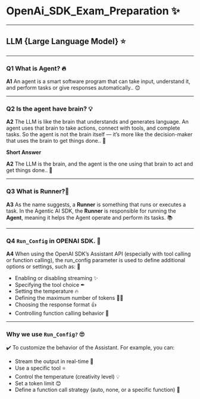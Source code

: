 # OpenAi_SDK_Exam_Preparation ✨
---
## **LLM {Large Language Model} ⭐**
---
### Q1 What is Agent? 🔥
**A1** An agent is a smart software program that can take input, understand it, and perform tasks or give responses automatically.. 😊

---
### Q2 Is the agent have brain? 💡
**A2** The LLM is like the brain that understands and generates language. An agent uses that brain to take actions, connect with tools, and complete tasks. So the agent is not the brain itself — it’s more like the decision-maker that uses the brain to get things done.. 🎯
<p><b>Short Answer</b></p>

**A2** The LLM is the brain, and the agent is the one using that brain to act and get things done.. 🎯

---
### Q3 What is Runner?💎
**A3** As the name suggests, a **Runner** is something that runs or executes a task. In the Agentic AI SDK, the **Runner** is responsible for running the **Agent**, meaning it helps the Agent operate and perform its tasks. 📚

---
### Q4 <code>Run_Config</code> in OPENAI SDK. 📕
**A4** When using the OpenAI SDK’s Assistant API (especially with tool calling or function calling), the run_config parameter is used to define additional options or settings, such as: 📖
- Enabling or disabling streaming ✨
- Specifying the tool choice ✒
- Setting the temperature 🔥
- Defining the maximum number of tokens ✍🏻
- Choosing the response format 👍
- Controlling function calling behavior 🔐

---
### Why we use <code>Run_Config?</code> 🙄
✔️ To customize the behavior of the Assistant. For example, you can:
- Stream the output in real-time 🎯
- Use a specific tool ⭐
- Control the temperature (creativity level) 💡
- Set a token limit 😊
- Define a function call strategy (auto, none, or a specific function) 💎
